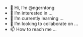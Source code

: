 - 👋 Hi, I’m @ngerntong
- 👀 I’m interested in ...
- 🌱 I’m currently learning ...
- 💞️ I’m looking to collaborate on ...
- 📫 How to reach me ...

<!---
ngerntong/ngerntong is a ✨ special ✨ repository because its `README.md` (this file) appears on your GitHub profile.
You can click the Preview link to take a look at your changes.
--->
